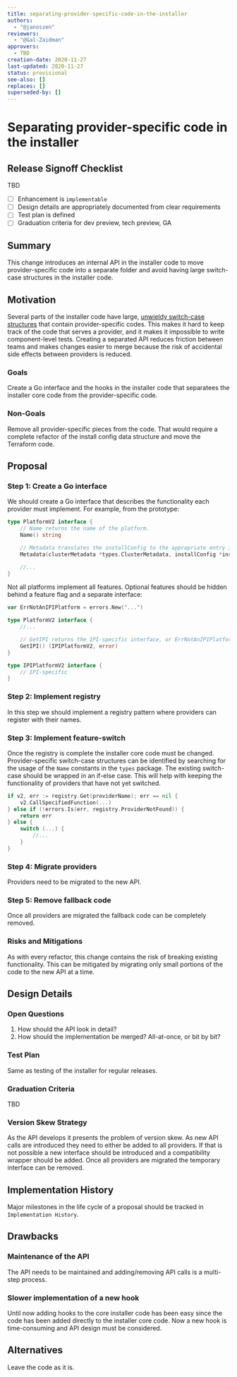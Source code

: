 ```yaml
---
title: separating-provider-specific-code-in-the-installer
authors:
  - "@janoszen"
reviewers:
  - "@Gal-Zaidman"
approvers:
  - TBD
creation-date: 2020-11-27
last-updated: 2020-11-27
status: provisional
see-also: []
replaces: []
superseded-by: []
---
```


# Separating provider-specific code in the installer

## Release Signoff Checklist

TBD

- [ ] Enhancement is `implementable`
- [ ] Design details are appropriately documented from clear requirements
- [ ] Test plan is defined
- [ ] Graduation criteria for dev preview, tech preview, GA

## Summary

This change introduces an internal API in the installer code to move provider-specific code into a separate folder and avoid having large switch-case structures in the installer code.

## Motivation

Several parts of the installer code have large, [unwieldy switch-case structures](https://github.com/openshift/installer/blob/254680f6268a7b8e57091d788256c67b81755b5d/pkg/asset/cluster/tfvars.go#L166) that contain provider-specific codes. This makes it hard to keep track of the code that serves a provider, and it makes it impossible to write component-level tests. Creating a separated API reduces friction between teams and makes changes easier to merge because the risk of accidental side effects between providers is reduced. 

### Goals

Create a Go interface and the hooks in the installer code that separatees the installer core code from the provider-specific code.

### Non-Goals

Remove all provider-specific pieces from the code. That would require a complete refactor of the install config data structure and move the Terraform code. 

## Proposal

### Step 1: Create a Go interface

We should create a Go interface that describes the functionality each provider must implement. For example, from the prototype:

```go
type PlatformV2 interface {
	// Name returns the name of the platform.
	Name() string

	// Metadata translates the installConfig to the appropriate entry in clusterMetadata.
	Metadata(clusterMetadata *types.ClusterMetadata, installConfig *installconfig.InstallConfig) error

    //...
}
```

Not all platforms implement all features. Optional features should be hidden behind a feature flag and a separate interface:

```go
var ErrNotAnIPIPlatform = errors.New("...")

type PlatformV2 interface {
    //...

    // GetIPI returns the IPI-specific interface, or ErrNotAnIPIPlatform if the platform does not support IPI.
	GetIPI() (IPIPlatformV2, error)
}

type IPIPlatformV2 interface {
    // IPI-specific 
}
``` 

### Step 2: Implement registry

In this step we should implement a registry pattern where providers can register with their names.

### Step 3: Implement feature-switch

Once the registry is complete the installer core code must be changed. Provider-specific switch-case structures can be identified by searching for the usage of the `Name` constants in the `types` package. The existing switch-case should be wrapped in an if-else case. This will help with keeping the functionality of providers that have not yet switched.

```go
if v2, err := registry.Get(providerName); err == nil {
    v2.CallSpecifiedFunction(...)
} else if (!errors.Is(err, registry.ProviderNotFound)) {
    return err
} else {
    switch (...) {
        //...
    }
}
```

### Step 4: Migrate providers

Providers need to be migrated to the new API.

### Step 5: Remove fallback code

Once all providers are migrated the fallback code can be completely removed.

### Risks and Mitigations

As with every refactor, this change contains the risk of breaking existing functionality. This can be mitigated by migrating only small portions of the code to the new API at a time.

## Design Details

### Open Questions

1. How should the API look in detail?
2. How should the implementation be merged? All-at-once, or bit by bit?

### Test Plan

Same as testing of the installer for regular releases.

### Graduation Criteria

TBD

### Version Skew Strategy

As the API develops it presents the problem of version skew. As new API calls are introduced they need to either be added to all providers. If that is not possible a new interface should be introduced and a compatibility wrapper should be added. Once all providers are migrated the temporary interface can be removed.

## Implementation History

Major milestones in the life cycle of a proposal should be tracked in `Implementation
History`.

## Drawbacks

### Maintenance of the API

The API needs to be maintained and adding/removing API calls is a multi-step process.

### Slower implementation of a new hook

Until now adding hooks to the core installer code has been easy since the code has been added directly to the installer core code. Now a new hook is time-consuming and API design must be considered. 

## Alternatives

Leave the code as it is.